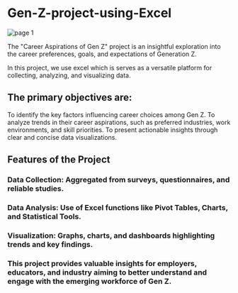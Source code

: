 # Gen-Z-project-using-Excel


![page 1](https://github.com/user-attachments/assets/1dc3e76e-4b0e-4806-a3f0-5b5f90a21168)

The "Career Aspirations of Gen Z" project is an insightful exploration into the career preferences, goals, and expectations of Generation Z.

In this project,  we use excel which is serves as a versatile platform for collecting, analyzing, and visualizing data. 

## The primary objectives are:

To identify the key factors influencing career choices among Gen Z.
To analyze trends in their career aspirations, such as preferred industries, work environments, and skill priorities.
To present actionable insights through clear and concise data visualizations.

## Features of the Project

### Data Collection: Aggregated from surveys, questionnaires, and reliable studies.
### Data Analysis: Use of Excel functions like Pivot Tables, Charts, and Statistical Tools.
### Visualization: Graphs, charts, and dashboards highlighting trends and key findings.
### This project provides valuable insights for employers, educators, and industry aiming to better understand and engage with the emerging workforce of Gen Z.



